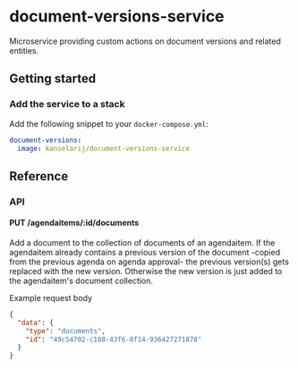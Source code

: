 # document-versions-service

Microservice providing custom actions on document versions and related entities.

## Getting started
### Add the service to a stack
Add the following snippet to your `docker-compose.yml`:

```yml
document-versions:
  image: kanselarij/document-versions-service
```

## Reference
### API
#### PUT /agendaitems/:id/documents
Add a document to the collection of documents of an agendaitem. If the agendaitem already contains a previous version of the document -copied from the previous agenda on agenda approval- the previous version(s) gets replaced with the new version. Otherwise the new version is just added to the agendaitem's document collection.

Example request body

```json
{
  "data": {
    "type": "documents",
    "id": "49c54702-c108-43f6-8f14-936427271878"
  }
}
```
